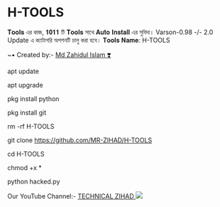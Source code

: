 # H-TOOLS

𝐓𝐨𝐨𝐥𝐬 এর কাজ,
𝟏𝟎𝟏𝟏 টি 𝐓𝐨𝐨𝐥𝐬 সাথে 𝐀𝐮𝐭𝐨 𝐈𝐧𝐬𝐭𝐚𝐥𝐥 এর সুবিদা। Varson-0.98 -/- 2.0 Update এ ক্যাটাগরি অপশনটি চালু করা হবে।
𝐓𝐨𝐨𝐥𝐬 𝐍𝐚𝐦𝐞: H-TOOLS 
<!DOCTYPE html>
<html>
</head>
<body>
<P>      ~• Created by:- <a href="https://www.facebook.com/zihad.hossain36" target="_blank"> Md Zahidul Islam ❣️ </a>
</body>
</html>


apt update

apt upgrade

pkg install python

pkg install git

rm -rf H-TOOLS

git clone https://github.com/MR-ZIHAD/H-TOOLS

cd H-TOOLS

chmod +x *

python hacked.py



<!DOCTYPE html>
<html>
</head>
<body>
<P> Our YouTube Channel:- <a href="https://youtube.com/@TECHNICALZIHAD" target="_blank"> TECHNICAL ZIHAD </a>
</body>
</html>



<!DOCTYPE html>
<html>
<head>
<body>
   <img src="https://64.media.tumblr.com/1008a4a90f8259956a8d689ae1a75795/7653f28cae22ed4d-95/s540x810/3debbc1ca7808dd582f9a7de4646b890d6952ac1.png" />
</body>
</html>
